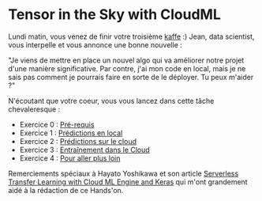 # Tensor in the Sky with CloudML

Lundi matin, vous venez de finir votre troisième [kaffe](http://caffe.berkeleyvision.org/) :)
Jean, data scientist, vous interpelle et vous annonce une bonne nouvelle :

"Je viens de mettre en place un nouvel algo qui va améliorer notre projet d'une manière significative.
Par contre, j'ai mon code en local, mais je ne sais pas comment je pourrais faire en sorte de le déployer.
Tu peux m'aider ?"

N'écoutant que votre coeur, vous vous lancez dans cette tâche chevaleresque :
- Exercice 0 : [Pré-requis](docs/00-requirements.md)
- Exercice 1 : [Prédictions en local](docs/01-local_inception.md)
- Exercice 2 : [Prédictions sur le cloud](docs/02-gcloud_inception.md)
- Exercice 3 : [Entraînement dans le Cloud](docs/03-gcloud-training.md)
- Exercice 4 : [Pour aller plus loin](docs/04-to-infinity-and-beyond.md)

Remerciements spéciaux à Hayato Yoshikawa et son article [Serverless Transfer Learning with Cloud ML Engine and Keras](https://medium.com/google-cloud/serverless-transfer-learning-with-cloud-ml-engine-and-keras-335435f31e15) qui m'ont grandement aidé à la rédaction de ce Hands'on.